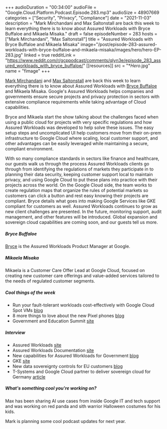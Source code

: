 +++
audioDuration = "00:34:00"
audioFile = "Google.Cloud.Platform.Podcast.Episode.283.mp3"
audioSize = 48907669
categories = ["Security", "Privacy", "Compliance"]
date = "2021-11-03"
description = "Mark Mirchandani and Max Saltonstall are back this week to learn everything there is to know about Assured Workloads with Bryce Buffaloe and Mikaela Misaka."
draft = false
episodeNumber = 283
hosts = ["Mark Mirchandani", "Max Saltonstall"]
title = "Assured Workloads with Bryce Buffaloe and Mikaela Misaka"
image="/post/episode-283-assured-workloads-with-bryce-buffaloe-and-mikaela-misaka/images/hero/hero-EP-283.jpg"
linked = true
redditLink = "https://www.reddit.com/r/gcppodcast/comments/qlyn3e/episode_283_assured_workloads_with_bryce_buffaloe/"
[[resources]]
  src = "**Hero*.jpg"
  name = "fimage"
+++

[Mark Mirchandani](https://twitter.com/markmirch) and [Max Saltonstall](https://twitter.com/maxsaltonstall) are back this week to learn everything there is to know about Assured Workloads with [Bryce Buffaloe](https://twitter.com/brycebuffaloe) and Mikaela Misaka. Google's Assured Workloads helps companies and governments ensure secure projects and privacy protection in sectors with extensive compliance requirements while taking advantage of Cloud capabilities.

Bryce and Mikaela start the show talking about the challenges faced when using a public cloud for projects with very specific regulations and how Assured Workloads was developed to help solve these issues. The easy setup steps and uncomplicated UI help customers move from their on-prem infrastructure to Google Cloud where scaling, local customer support, and other advantages can be easily leveraged while maintaining a secure, compliant environment. 

With so many compliance standards in sectors like finance and healthcare, our guests walk us through the process Assured Workloads clients go through from identifying the regulations of markets they participate in to planning their data security, keeping customer support local to maintain privacy, and using Google Cloud to put these plans into practice with their projects across the world. On the Google Cloud side, the team works to create regulation maps that organize the rules of potential markets so customers can click a button and rest easy knowing their projects are compliant. Bryce details what goes into making Google Services like GKE compliant for customers as well. Assured Workloads continues to grow as new client challenges are presented. In the future, monitoring support, audit management, and other features will be introduced. Global expansion and sovereign cloud capabilities are coming soon, and our guests tell us more.

##### Bryce Buffaloe

[Bryce](https://twitter.com/brycebuffaloe) is the Assured Workloads Product Manager at Google.

##### Mikaela Misaka

Mikaela is a Customer Care Offer Lead at Google Cloud, focused on creating new customer care offerings and value-added services tailored to the needs of regulated customer segments. 

##### Cool things of the week

* Run your fault-tolerant workloads cost-effectively with Google Cloud Spot VMs [blog](https://cloud.google.com/blog/products/compute/google-cloud-spot-vm)
* 8 more things to love about the new Pixel phones [blog](https://blog.google/products/pixel/8-more-things-love-about-new-pixel-phones/)
* Government and Education Summit [site](https://cloudonair.withgoogle.com/events/cloud-govt-edu-summit?utm_source=linkedin&utm_medium=unpaidsoc&utm_campaign=FY21-Q4-global-G&E1306-onlineevent-er-gov-and-edu-summit-main=&utm_content=smarp&utm_term=-)

##### Interview

* Assured Workloads [site](https://cloud.google.com/assured-workloads)
* Assured Workloads Documentation [site](https://cloud.google.com/assured-workloads/docs)
* New capabilities for Assured Workloads for Government [blog](https://cloud.google.com/blog/products/identity-security/assured-workloads-for-government-is-now-ga)
* GKE [site](https://cloud.google.com/kubernetes-engine)
* New data sovereignty controls for EU customers [blog](https://cloud.google.com/blog/products/identity-security/new-sovereign-controls-for-gcp-via-assured-workloads)
* T-Systems and Google Cloud partner to deliver sovereign cloud for Germany [article](https://www.t-systems.com/de/en/newsroom/news/t-systems-and-google-cloud-partner-to-deliver-sovereign-cloud-for-germany-450474)

##### What's something cool you're working on?

Max has been sharing AI use cases from inside Google IT and tech support and was working on red panda and sith warrior Halloween costumes for his kids.

Mark is planning some cool podcast updates for next year.







